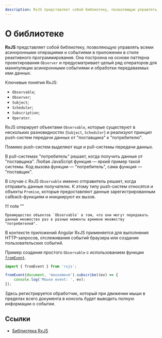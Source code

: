 ```yaml
---
description: RxJS представляет собой библиотеку, позволяющую управлять всеми асинхронными операциями и событиями в приложении в стиле реактивного программирования
---
```


# О библиотеке

**RxJS** представляет собой библиотеку, позволяющую управлять всеми асинхронными операциями и событиями в приложении в стиле реактивного программирования. Она построена на основе паттерна проектирования `Observer` и предусматривает целый ряд операторов для манипуляции асинхронными событиями и обработки передаваемых ими данных.

Ключевые понятия RxJS:

-   `Observable`;
-   `Observer`;
-   `Subject`;
-   `Scheduler`;
-   `Subscription`;
-   `Operator`.

RxJS оперирует объектами `Observable`, которые существуют в нескольких разновидностях (`Subject`, `Scheduler`) и реализуют принцип push-систем передачи данных от "поставщика" к "потребителю".

Помимо push-систем выделяют еще и pull-системы передачи данных.

В pull-системах "потребитель" решает, когда получить данные от "поставщика". Любая JavaScript функция — яркий пример такой системы. Код вызова функции — "потребитель", сама функция — "поставщик".

В случае с RxJS `Observable` именно отправитель решает, когда отправить данные получателю. К этому типу push-систем относятся и объекты `Promise`, которые предоставляют данные зарегистрированным callback-функциям и инициируют их вызов.

!!! note ""

    Преимущество объектов `Observable` в том, что они могут передавать данные множество раз в разные моменты времени множеству "потребителей".

В контексте приложений Angular RxJS применяется для выполнения HTTP-запросов, отслеживания событий браузера или создания пользовательских событий.

Пример создания простого `Observable` с использованием функции [`fromEvent`](https://rxjs.dev/api/index/function/fromEvent).

```ts
import { fromEvent } from 'rxjs';

fromEvent(document, 'mousemove').subscribe((ev) => {
    console.log('Mouse event: ', ev);
});
```

Здесь регистрируется обработчик, который при движении мыши в пределах всего документа в консоль будет выводить полную информации о событии.

## Ссылки

-   [Библиотека RxJS](https://rxjs.dev/)
